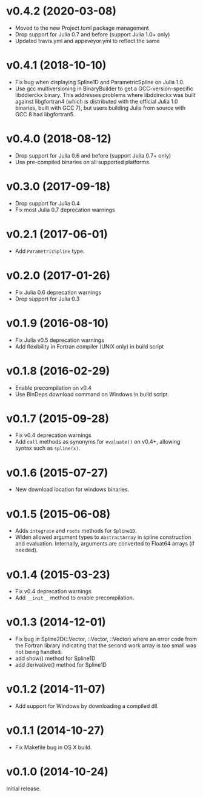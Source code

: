 v0.4.2 (2020-03-08)
===================

- Moved to the new Project.toml package management
- Drop support for Julia 0.7 and before (support Julia 1.0+ only)
- Updated travis.yml and appeveyor.yml to reflect the same 


v0.4.1 (2018-10-10)
===================

- Fix bug when displaying Spline1D and ParametricSpline on Julia 1.0.
- Use gcc multiversioning in BinaryBuilder to get a
  GCC-version-specific libddierckx binary. This addresses problems
  where libddireckx was built against libgfortran4 (which is
  distributed with the official Julia 1.0 binaries, built with GCC 7),
  but users building Julia from source with GCC 8 had libgfortran5.

v0.4.0 (2018-08-12)
===================

- Drop support for Julia 0.6 and before (support Julia 0.7+ only)
- Use pre-compiled binaries on all supported platforms.

v0.3.0 (2017-09-18)
===================

- Drop support for Julia 0.4
- Fix most Julia 0.7 deprecation warnings

v0.2.1 (2017-06-01)
===================

- Add `ParametricSpline` type.

v0.2.0 (2017-01-26)
===================

- Fix Julia 0.6 deprecation warnings
- Drop support for Julia 0.3

v0.1.9 (2016-08-10)
===================

- Fix Julia v0.5 deprecation warnings
- Add flexibility in Fortran compiler (UNIX only) in build script

v0.1.8 (2016-02-29)
===================

- Enable precompilation on v0.4
- Use BinDeps download command on Windows in build script.

v0.1.7 (2015-09-28)
===================

- Fix v0.4 deprecation warnings
- Add `call` methods as synonyms for `evaluate()` on v0.4+,
  allowing syntax such as `spline(x)`.

v0.1.6 (2015-07-27)
===================

- New download location for windows binaries.

v0.1.5 (2015-06-08)
===================

- Adds `integrate` and `roots` methods for `Spline1D`.
- Widen allowed argument types to `AbstractArray` in spline construction
  and evaluation. Internally, arguments are converted to Float64 arrays (if
  needed).

v0.1.4 (2015-03-23)
===================

- Fix v0.4 deprecation warnings
- Add `__init__` method to enable precompilation.

v0.1.3 (2014-12-01)
===================

- Fix bug in Spline2D(::Vector, ::Vector, ::Vector) where an error
  code from the Fortran library indicating that the second work array is too
  small was not being handled.
- add show() method for Spline1D
- add derivative() method for Spline1D

v0.1.2 (2014-11-07)
===================

- Add support for Windows by downloading a compiled dll.

v0.1.1 (2014-10-27)
===================

- Fix Makefile bug in OS X build.

v0.1.0 (2014-10-24)
===================

Initial release.

